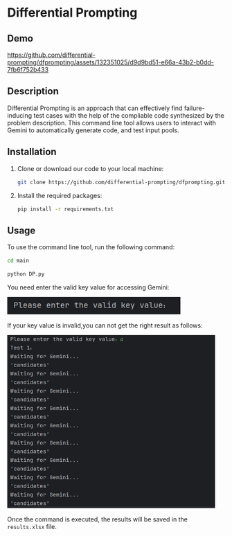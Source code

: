 # Differential Prompting

## Demo

https://github.com/differential-prompting/dfprompting/assets/132351025/d9d9bd51-e66a-43b2-b0dd-7fb6f752b433

## Description

Differential Prompting is an approach that can effectively find failure-inducing test cases with the help of the compliable code synthesized by the problem description. This command line tool allows users to interact with Gemini to automatically generate code, and test input pools.

## Installation

1. Clone or download our code to your local machine:

   ```bash
   git clone https://github.com/differential-prompting/dfprompting.git
   ```

2. Install the required packages:

   ```bash
   pip install -r requirements.txt
   ```

## Usage

To use the command line tool, run the following command:

```bash
cd main
```

```bash
python DP.py
```

You need enter the valid key value for accessing Gemini:

<img src="img_1.png" alt="picture" width="400" height="40">

If your key value is invalid,you can not get the right result as follows:

<img src="img_2.png" alt="picture" width="480" height="400">

Once the command is executed, the results will be saved in the `results.xlsx` file.

